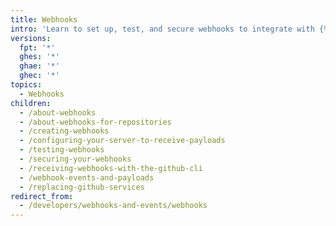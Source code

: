 ```yaml
---
title: Webhooks
intro: 'Learn to set up, test, and secure webhooks to integrate with {% data variables.product.prodname_dotcom %}.'
versions:
  fpt: '*'
  ghes: '*'
  ghae: '*'
  ghec: '*'
topics:
  - Webhooks
children:
  - /about-webhooks
  - /about-webhooks-for-repositories
  - /creating-webhooks
  - /configuring-your-server-to-receive-payloads
  - /testing-webhooks
  - /securing-your-webhooks
  - /receiving-webhooks-with-the-github-cli
  - /webhook-events-and-payloads
  - /replacing-github-services
redirect_from:
  - /developers/webhooks-and-events/webhooks
---
```


